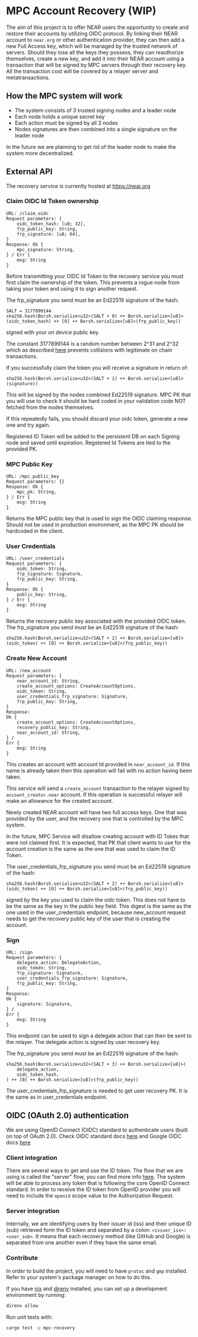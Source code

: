 # MPC Account Recovery (WIP)
The aim of this project is to offer NEAR users the opportunity to create and restore their accounts by utilizing OIDC protocol. By linking their NEAR account to `near.org` or other authentication provider, they can then add a new Full Access key, which will be managed by the trusted network of servers. Should they lose all the keys they possess, they can reauthorize themselves, create a new key, and add it into their NEAR account using a transaction that will be signed by MPC servers through their recovery key. All the transaction cost will be covered by a relayer server and metatransactions.

## How the MPC system will work
- The system consists of 3 trusted signing nodes and a leader node
- Each node holds a unique secret key
- Each action must be signed by all 3 nodes
- Nodes signatures are then combined into a single signature on the leader node

In the future we are planning to get rid  of the leader node to make the system more decentralized.

## External API

The recovery service is currently hosted at https://near.org

### Claim OIDC Id Token ownership

    URL: /claim_oidc
    Request parameters: {
        oidc_token_hash: [u8; 32],
        frp_public_key: String,
        frp_signature: [u8; 64],
    }
    Response: Ok {
        mpc_signature: String,
    } / Err {
        msg: String
    }

Before transmitting your OIDC Id Token to the recovery service you must first claim the ownership of the token. This prevents a rogue node from taking your token and using it to sign another request.

The frp_signature you send must be an Ed22519 signature of the hash:

    SALT = 3177899144
    sha256.hash(Borsh.serialize<u32>(SALT + 0) ++ Borsh.serialize<[u8]>(oidc_token_hash) ++ [0] ++ Borsh.serialize<[u8]>(frp_public_key))

signed with your on device public key.

The constant 3177899144 is a random number between 2^31 and 2^32 which as described [here](https://github.com/gutsyphilip/NEPs/blob/8b0b05c3727f0a90b70c6f88791152f54bf5b77f/neps/nep-0413.md#example) prevents collisions with legitimate on chain transactions.

If you successfully claim the token you will receive a signature in return of:

    sha256.hash(Borsh.serialize<u32>(SALT + 1) ++ Borsh.serialize<[u8]>(signature))

This will be signed by the nodes combined Ed22519 signature. MPC PK that you will use to check it should be hard coded in your validation code NOT fetched from the nodes themselves.

If this repeatedly fails, you should discard your oidc token, generate a new one and try again.

Registered ID Token will be added to the persistent DB on each Signing node and saved until expiration. Regstered Id Tokens are tied to the provided PK.

### MPC Public Key

    URL: /mpc_public_key
    Request parameters: {}
    Response: Ok {
        mpc_pk: String,
    } / Err {
        msg: String
    }

Returns the MPC public key that is used to sign the OIDC claiming response. Should not be used in production environment, as the MPC PK should be hardcoded in the client.

### User Credentials

    URL: /user_credentials
    Request parameters: {
        oidc_token: String,
        frp_signature: Signature,
        frp_public_key: String,
    }
    Response: Ok {
        public_key: String,
    } / Err {
        msg: String
    }

Returns the recovery public key associated with the provided OIDC token.
The frp_signature you send must be an Ed22519 signature of the hash:

    sha256.hash(Borsh.serialize<u32>(SALT + 2) ++ Borsh.serialize<[u8]>(oidc_token) ++ [0] ++ Borsh.serialize<[u8]>(frp_public_key))

### Create New Account

    URL: /new_account
    Request parameters: {
        near_account_id: String,
        create_account_options: CreateAccountOptions,
        oidc_token: String,
        user_credentials_frp_signature: Signature,
        frp_public_key: String,
    }
    Response:
    Ok {
        create_account_options: CreateAccountOptions,
        recovery_public_key: String,
        near_account_id: String,
    } /
    Err {
        msg: String
    }

This creates an account with account Id provided in `near_account_id`. If this name is already taken then this operation will fail with no action having been taken.

This service will send a `create_account` transaction to the relayer signed by `account_creator.near` account. If this operation is successful relayer will make an allowance for the created account.

Newly created NEAR account will have two full access keys. One that was provided by the user, and the recovery one that is controlled by the MPC system.

In the future, MPC Service will disallow creating account with ID Tokes that were not claimed first. It is expected, that PK that client wants to use for the account creation is the same as the one that was used to claim the ID Token.

The user_credentials_frp_signature you send must be an Ed22519 signature of the hash:

    sha256.hash(Borsh.serialize<u32>(SALT + 2) ++ Borsh.serialize<[u8]>(oidc_token) ++ [0] ++ Borsh.serialize<[u8]>(frp_public_key))

signed by the key you used to claim the oidc token. This does not have to be the same as the key in the public key field. This digest is the same as the one used in the user_credentials endpoint, because new_account request needs to get the recovery public key of the user that is creating the account.

### Sign

    URL: /sign
    Request parameters: {
        delegate_action: DelegateAction,
        oidc_token: String,
        frp_signature: Signature,
        user_credentials_frp_signature: Signature,
        frp_public_key: String,
    }
    Response:
    Ok {
        signature: Signature,
    } /
    Err {
        msg: String
    }

This endpoint can be used to sign a delegate action that can then be sent to the relayer. The delegate action is signed by user recovery key.

The frp_signature you send must be an Ed22519 signature of the hash:

    sha256.hash(Borsh.serialize<u32>(SALT + 3) ++ Borsh.serialize<[u8]>(
        delegate_action,
        oidc_token_hash,
    ) ++ [0] ++ Borsh.serialize<[u8]>(frp_public_key))

The user_credentials_frp_signature is needed to get user recovery PK. It is the same as in user_credentials endpoint.

## OIDC (OAuth 2.0) authentication

We are using OpenID Connect (OIDC) standard to authenticate users (built on top of OAuth 2.0).
Check OIDC standard docs [here](https://openid.net/specs/openid-connect-core-1_0.html#IDToken) and Google OIDC docs [here](https://developers.google.com/identity/protocols/oauth2/openid-connect)

### Client integration

There are several ways to get and use the ID token. The flow that we are using is called the "server" flow, you can find more info [here](https://developers.google.com/identity/openid-connect/openid-connect#authenticatingtheuser). The system will be able to process any token that is following the core OpenID Connect standard. In order to receive the ID token from OpenID provider you will need to include the `openid` scope value to the Authorization Request.

### Server integration

Internally, we are identifying users by their issuer id (iss) and their unique ID (sub) retrieved form the ID token and separated by a colon: `<issuer_iss>:<user_sub>`. It means that each recovery method (like GitHub and Google) is separated from one another even if they have the same email.

### Contribute

In order to build the project, you will need to have `protoc` and `gmp` installed. Refer to your system's package manager on how to do this.

If you have [nix](https://nixos.org/) and [direnv](https://direnv.net/) installed, you can set up a development environment by running:

```BASH
direnv allow
```

Run unit tests with:
```BASH
cargo test -p mpc-recovery
```
